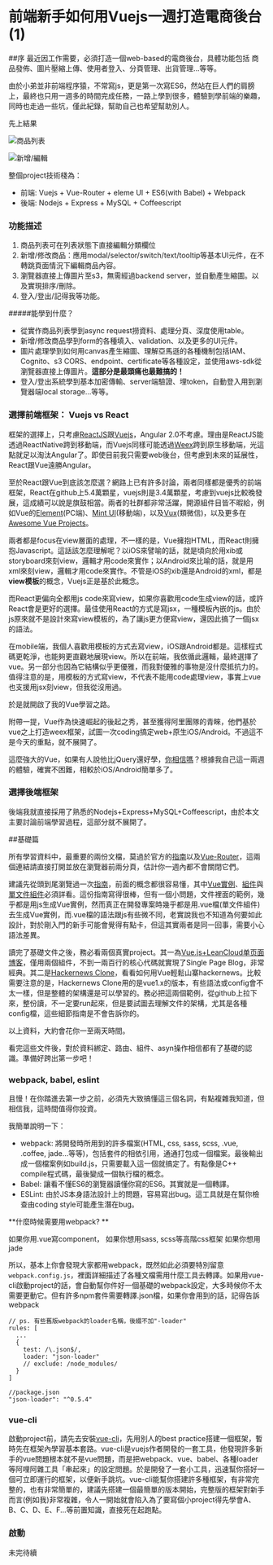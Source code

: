 # 前端新手如何用Vuejs一週打造電商後台(1)

##序
最近因工作需要，必須打造一個web-based的電商後台，具體功能包括 
商品發佈、圖片壓縮上傳、使用者登入、分頁管理、出貨管理...等等。

由於小弟並非前端程序猿，不常寫js，更是第一次寫ES6，然站在巨人們的肩膀上，最終也只用一週多的時間完成任務，一路上學到很多，體驗到學前端的樂趣，同時也走過一些坑，僅此紀錄，幫助自己也希望幫助別人。

先上結果

![商品列表](http://upload-images.jianshu.io/upload_images/2918954-dc59fb802ae2b448.png?imageMogr2/auto-orient/strip%7CimageView2/2/w/1240)

![新增/編輯](http://upload-images.jianshu.io/upload_images/2918954-599e4b92c8de13b7.png?imageMogr2/auto-orient/strip%7CimageView2/2/w/1240)

整個project技術棧為：

- 前端: Vuejs + Vue-Router + eleme UI + ES6(with Babel) + Webpack
- 後端: Nodejs + Express + MySQL + Coffeescript

### 功能描述

1. 商品列表可在列表狀態下直接編輯分類欄位
2. 新增/修改商品：應用modal/selector/switch/text/tooltip等基本UI元件，在不轉跳頁面情況下編輯商品內容。
3. 瀏覽器直接上傳圖片至s3，無需經過backend server，並自動產生縮圖。以及實現排序/刪除。
4. 登入/登出/記得我等功能。

#####能學到什麼？

- 從實作商品列表學到async request撈資料、處理分頁、深度使用table。
- 新增/修改商品學到form的各種填入、validation、以及更多的UI元件。
- 圖片處理學到如何用canvas產生縮圖、理解亞馬遜的各種機制包括IAM、Cognito、s3 CORS、endpoint、certificate等各種設定，並使用aws-sdk從瀏覽器直接上傳圖片。**這部分是最頭痛也最難搞的！**
- 登入/登出系統學到基本加密傳輸、server端驗證、埋token，自動登入用到瀏覽器端local storage...等等。

### 選擇前端框架： Vuejs vs React

框架的選擇上，只考慮[ReactJS](https://github.com/facebook/react)跟[Vuejs](https://github.com/vuejs/vue)，Angular 2.0不考慮。理由是ReactJS能透過ReactNative跨到移動端，而Vuejs同樣可能透過[Weex](https://github.com/alibaba/weex)跨到原生移動端，光這點就足以淘汰Angular了。即使目前我只需要web後台，但考慮到未來的延展性，React跟Vue遠勝Angular。

至於React跟Vue到底該怎麼選？網路上已有許多討論，兩者同樣都是優秀的前端框架，React在github上5.4萬顆星，vuejs則是3.4萬顆星，考慮到vuejs比較晚發展，這成績可以說是旗鼓相當。兩者的社群都非常活躍，開源組件目皆不暇給，例如Vue的[Element](https://github.com/ElemeFE/element)(PC端)、[Mint UI](https://github.com/ElemeFE/mint-ui)(移動端)，以及[Vux](https://github.com/airyland/vux)(類微信)，以及更多在[Awesome Vue Projects](https://github.com/vuejs/awesome-vue)。

兩者都是focus在view層面的處理，不一樣的是，Vue擁抱HTML，而React則擁抱Javascript。這話該怎麼理解呢？以iOS來譬喻的話，就是頃向於用xib或storyboard來刻view，邏輯才用code來實作；以Android來比喻的話，就是用xml來刻view，邏輯才用code來實作。不管是iOS的xib還是Android的xml，都是**view模板**的概念，Vuejs正是基於此概念。

而React更偏向全都用js code來寫view，如果你喜歡用code生成view的話，或許React會是更好的選擇。最佳使用React的方式是寫jsx，一種模板內嵌的js。由於js原來就不是設計來寫view模板的，為了讓js更方便寫view，還因此搞了一個jsx的語法。

在mobile端，我個人喜歡用模板的方式去寫view，iOS跟Android都是。這樣程式碼更乾淨，也能夠更直觀地展現view。所以在前端，我依循此邏輯，最終選擇了vue。另一部分也因為它結構似乎更優雅，而我對優雅的事物是沒什麼抵抗力的。值得注意的是，用模板的方式寫view，不代表不能用code處理view，事實上vue也支援用jsx刻view，但我從沒用過。

於是就開啟了我的Vue學習之路。

附帶一提，Vue作為快速崛起的後起之秀，甚至獲得阿里團隊的青睞，他們基於vue之上打造weex框架，試圖一次coding搞定web+原生iOS/Android。不過這不是今天的重點，就不展開了。

這麼強大的Vue，如果有人說他比jQuery還好學，[你相信嗎](https://medium.com/js-dojo/vue-js-is-easier-to-learn-than-jquery-abbbb9c12cf8#.lchd22n71)？根據我自己這一兩週的體驗，確實不困難，相較於iOS/Android簡單多了。

### 選擇後端框架

後端我就直接採用了熟悉的Nodejs+Express+MySQL+Coffeescript，由於本文主要討論前端學習過程，這部分就不展開了。

##基礎篇

所有學習資料中，最重要的兩份文檔，莫過於官方的[指南](https://cn.vuejs.org/v2/guide/components.html)以及[Vue-Router](http://router.vuejs.org/zh-cn/)，這兩個連結請直接打開並放在瀏覽器前兩分頁，估計你一週內都不會關閉它們。

建議先從頭到尾瀏覽過一次[指南](https://cn.vuejs.org/v2/guide/components.html)，前面的概念都很容易懂，其中[Vue實例](https://cn.vuejs.org/v2/guide/instance.html)、[組件](https://cn.vuejs.org/v2/guide/components.html)與[單文件組件](https://cn.vuejs.org/v2/guide/single-file-components.html)必須詳看。這份指南寫得很棒，但有一個小問題，文件裡面的範例，幾乎都是用js生成Vue實例，然而真正在開發專案時幾乎都是用.vue檔(單文件組件)去生成Vue實例，而.vue檔的語法跟js有些微不同，老實說我也不知道為何要如此設計，對於剛入門的新手可能會覺得有點卡，但這其實兩者是同一回事，需要小心語法差異。

讀完了基礎文件之後，務必看兩個真實project。其一為[Vue.js+LeanCloud单页面博客](https://github.com/jiangjiu/vue-leancloud-blog)，僅用兩個組件，不到一兩百行的核心代碼就實現了Single Page Blog，非常經典。其二是[Hackernews Clone](https://github.com/vuejs/vue-hackernews)，看看如何用Vue輕鬆山寨hackernews。比較需要注意的是，Hackernews Clone用的是vue1.x的版本，有些語法或config會不太一樣，但是整體的架構還是可以學習的。務必把這兩個範例，從github上拉下來，整份讀，不一定要run起來，但是要試圖去理解文件的架構，尤其是各種config檔，這些細節指南是不會告訴你的。

以上資料，大約會花你一至兩天時間。

看完這些文件後，對於資料綁定、路由、組件、asyn操作相信都有了基礎的認識。準備好跨出第一步吧！

### webpack, babel, eslint

且慢！在你踏進去第一步之前，必須先大致搞懂這三個名詞，有點複雜我知道，但相信我，這時間值得你投資。

我簡單說明一下：

- webpack: 將開發時所用到的許多檔案(HTML, css, sass, scss, .vue, .coffee, jade...等等)，包括套件的相依引用，通通打包成一個檔案。最後輸出成一個檔案例如build.js，只需要載入這一個就搞定了。有點像是C++ compile程式碼，最後變成一個執行檔的概念。
- Babel: 讓看不懂ES6的瀏覽器讀懂你寫的ES6。其實就是一個轉譯。
- ESLint: 由於JS本身語法設計上的問題，容易寫出bug。這工具就是在幫你檢查由coding style可能產生潛在bug。

**什麼時候需要用webpack? **

如果你用.vue寫component，
如果你想用sass, scss等高階css框架
如果你想用jade

所以，基本上你會發現大家都用webpack，既然如此必須要特別留意`webpack.config.js`，裡面詳細描述了各種文檔需用什麼工具去轉譯。如果用vue-cli啟動project的話，會自動幫你件好一個基礎的webpack設定，大多時候你不太需要更動它。但有許多npm套件需要轉譯.json檔，如果你會用到的話，記得告訴webpack

```
// ps. 有些舊版webpack的loader名稱，後綴不加"-loader"
rules: [
  ...
  {
    test: /\.json$/, 
    loader: "json-loader"
    // exclude: /node_modules/
  }
]

//package.json
"json-loader": "^0.5.4"
```

### vue-cli

啟動project前，請先去安裝[vue-cli](https://github.com/vuejs/vue-cli)，先用別人的best practice搭建一個框架，暫時先在框架內學習基本套路。vue-cli是vuejs作者開發的一套工具，他發現許多新手的vue問題根本就不是vue問題，而是把webpack、vue、babel、各種loader等阿哩阿雜工具「串起來」的設定問題。於是開發了一套小工具，迅速幫你搭好一個可立即運行的框架，以便新手跳坑。vue-cli能幫你搭建許多種框架，有非常完整的，也有非常簡單的，建議先搭建一個最簡單的版本開始，完整版的框架對新手而言(例如我)非常複雜，令人一開始就會陷入為了要寫個小project得先學會A、B、C、D、E、F...等前置知識，直接死在起跑點。

### 啟動

未完待續
